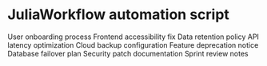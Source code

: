 # JuliaWorkflow automation script
User onboarding process
Frontend accessibility fix
Data retention policy
API latency optimization
Cloud backup configuration
Feature deprecation notice
Database failover plan
Security patch documentation
Sprint review notes
